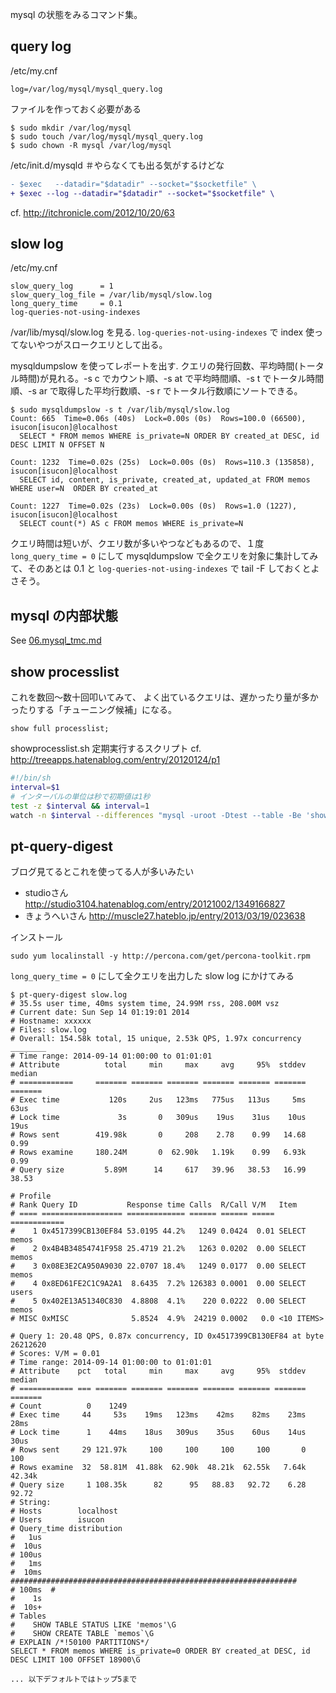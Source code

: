 mysql の状態をみるコマンド集。

## query log

/etc/my.cnf

```
log=/var/log/mysql/mysql_query.log
```

ファイルを作っておく必要がある

```
$ sudo mkdir /var/log/mysql
$ sudo touch /var/log/mysql/mysql_query.log
$ sudo chown -R mysql /var/log/mysql
```

/etc/init.d/mysqld ＃やらなくても出る気がするけどな

```diff
- $exec   --datadir="$datadir" --socket="$socketfile" \
+ $exec --log --datadir="$datadir" --socket="$socketfile" \
```

cf. http://itchronicle.com/2012/10/20/63

## slow log

/etc/my.cnf

```
slow_query_log      = 1
slow_query_log_file = /var/lib/mysql/slow.log
long_query_time     = 0.1
log-queries-not-using-indexes
```

/var/lib/mysql/slow.log を見る. `log-queries-not-using-indexes` で index 使ってないやつがスロークエリとして出る。

mysqldumpslow を使ってレポートを出す. クエリの発行回数、平均時間(トータル時間)が見れる。-s c でカウント順、-s at で平均時間順、-s t でトータル時間順、-s ar で取得した平均行数順、-s r でトータル行数順にソートできる。

```
$ sudo mysqldumpslow -s t /var/lib/mysql/slow.log
Count: 665  Time=0.06s (40s)  Lock=0.00s (0s)  Rows=100.0 (66500), isucon[isucon]@localhost
  SELECT * FROM memos WHERE is_private=N ORDER BY created_at DESC, id DESC LIMIT N OFFSET N

Count: 1232  Time=0.02s (25s)  Lock=0.00s (0s)  Rows=110.3 (135858), isucon[isucon]@localhost
  SELECT id, content, is_private, created_at, updated_at FROM memos WHERE user=N  ORDER BY created_at

Count: 1227  Time=0.02s (23s)  Lock=0.00s (0s)  Rows=1.0 (1227), isucon[isucon]@localhost
  SELECT count(*) AS c FROM memos WHERE is_private=N
```

クエリ時間は短いが、クエリ数が多いやつなどもあるので、１度 `long_query_time = 0` にして mysqldumpslow で全クエリを対象に集計してみて、そのあとは 0.1 と `log-queries-not-using-indexes` で tail -F しておくとよさそう。


## mysql の内部状態

See [06.mysql_tmc.md](06.mysql_tmc.md)

## show processlist
これを数回～数十回叩いてみて、 よく出ているクエリは、遅かったり量が多かったりする「チューニング候補」になる。

```
show full processlist;
```

showprocesslist.sh 定期実行するスクリプト cf. http://treeapps.hatenablog.com/entry/20120124/p1

```bash
#!/bin/sh
interval=$1
# インターバルの単位は秒で初期値は1秒
test -z $interval && interval=1
watch -n $interval --differences "mysql -uroot -Dtest --table -Be 'show processlist;'"
```

## pt-query-digest

ブログ見てるとこれを使ってる人が多いみたい

- studioさん http://studio3104.hatenablog.com/entry/20121002/1349166827
- きょうへいさん http://muscle27.hateblo.jp/entry/2013/03/19/023638

インストール


```
sudo yum localinstall -y http://percona.com/get/percona-toolkit.rpm
```

`long_query_time = 0` にして全クエリを出力した slow log にかけてみる

```
$ pt-query-digest slow.log
# 35.5s user time, 40ms system time, 24.99M rss, 208.00M vsz
# Current date: Sun Sep 14 01:19:01 2014
# Hostname: xxxxxx
# Files: slow.log
# Overall: 154.58k total, 15 unique, 2.53k QPS, 1.97x concurrency ________
# Time range: 2014-09-14 01:00:00 to 01:01:01
# Attribute          total     min     max     avg     95%  stddev  median
# ============     ======= ======= ======= ======= ======= ======= =======
# Exec time           120s     2us   123ms   775us   113us     5ms    63us
# Lock time             3s       0   309us    19us    31us    10us    19us
# Rows sent        419.98k       0     208    2.78    0.99   14.68    0.99
# Rows examine     180.24M       0  62.90k   1.19k    0.99   6.93k    0.99
# Query size         5.89M      14     617   39.96   38.53   16.99   38.53

# Profile
# Rank Query ID           Response time Calls  R/Call V/M   Item
# ==== ================== ============= ====== ====== ===== ============
#    1 0x4517399CB130EF84 53.0195 44.2%   1249 0.0424  0.01 SELECT memos
#    2 0x4B4B34854741F958 25.4719 21.2%   1263 0.0202  0.00 SELECT memos
#    3 0x08E3E2CA950A9030 22.0707 18.4%   1249 0.0177  0.00 SELECT memos
#    4 0x8ED61FE2C1C9A2A1  8.6435  7.2% 126383 0.0001  0.00 SELECT users
#    5 0x402E13A51340C830  4.8808  4.1%    220 0.0222  0.00 SELECT memos
# MISC 0xMISC              5.8524  4.9%  24219 0.0002   0.0 <10 ITEMS>

# Query 1: 20.48 QPS, 0.87x concurrency, ID 0x4517399CB130EF84 at byte 26212620
# Scores: V/M = 0.01
# Time range: 2014-09-14 01:00:00 to 01:01:01
# Attribute    pct   total     min     max     avg     95%  stddev  median
# ============ === ======= ======= ======= ======= ======= ======= =======
# Count          0    1249
# Exec time     44     53s    19ms   123ms    42ms    82ms    23ms    28ms
# Lock time      1    44ms    18us   309us    35us    60us    14us    30us
# Rows sent     29 121.97k     100     100     100     100       0     100
# Rows examine  32  58.81M  41.88k  62.90k  48.21k  62.55k   7.64k  42.34k
# Query size     1 108.35k      82      95   88.83   92.72    6.28   92.72
# String:
# Hosts        localhost
# Users        isucon
# Query_time distribution
#   1us
#  10us
# 100us
#   1ms
#  10ms  ################################################################
# 100ms  #
#    1s
#  10s+
# Tables
#    SHOW TABLE STATUS LIKE 'memos'\G
#    SHOW CREATE TABLE `memos`\G
# EXPLAIN /*!50100 PARTITIONS*/
SELECT * FROM memos WHERE is_private=0 ORDER BY created_at DESC, id DESC LIMIT 100 OFFSET 18900\G

... 以下デフォルトではトップ5まで
```
